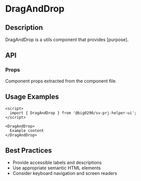 # DragAndDrop

## Description

DragAndDrop is a utils component that provides [purpose].

## API

### Props

Component props extracted from the component file.

## Usage Examples

```svelte
<script>
  import { DragAndDrop } from '@big0290/sv-prj-helper-ui';
</script>

<DragAndDrop>
  Example content
</DragAndDrop>
```

## Best Practices

- Provide accessible labels and descriptions
- Use appropriate semantic HTML elements
- Consider keyboard navigation and screen readers

